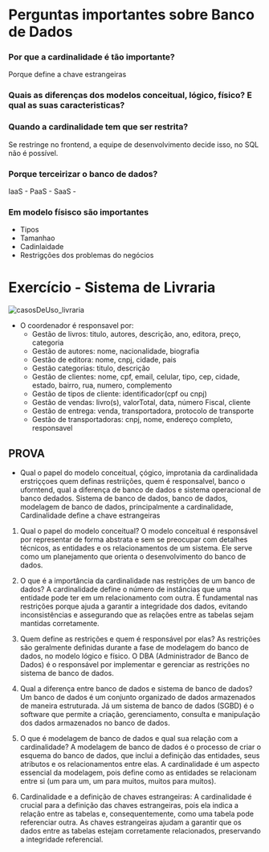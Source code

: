 # Perguntas importantes sobre Banco de Dados

### Por que a cardinalidade é tão importante?
Porque define a chave estrangeiras

### Quais as diferenças dos modelos conceitual, lógico, físico? E qual as suas caracteristicas?

### Quando a cardinalidade tem que ser restrita?
Se restringe no frontend, a equipe de desenvolvimento decide isso, no SQL não é possível.

### Porque terceirizar o banco de dados?
IaaS - 
PaaS - 
SaaS - 

### Em modelo físisco são importantes
* Tipos
* Tamanhao
* Cadinlaidade
* Restrigções dos problemas do negócios

# Exercício - Sistema de Livraria
![casosDeUso_livraria](https://github.com/user-attachments/assets/4bd5d0d2-9ba2-47f8-b947-dd33b043d718)

* O coordenador é responsavel por:
    * Gestão de livros: titulo, autores, descrição, ano, editora, preço, categoria
    * Gestão de autores: nome, nacionalidade, biografia
    * Gestão de editora: nome, cnpj, cidade, pais
    * Gestão categorias: titulo, descrição
    * Gestão de clientes: nome, cpf, email, celular, tipo, cep, cidade, estado, bairro, rua, numero, complemento
    * Gestão de tipos de cliente: identificador(cpf ou cnpj)
    * Gestão de vendas: livro(s), valorTotal, data, número Fiscal, cliente
    * Gestão de entrega: venda, transportadora, protocolo de transporte
    * Gestão de transportadoras: cnpj, nome, endereço completo, responsavel

## PROVA
* Qual o papel do modelo conceitual, çógico, improtania da cardinalidada erstriççoes quem definas restriições, quem é responsalvel, banco o uforntend, qual a diferença de banco de dados e sistema operacional de banco dedados.
Sistema de banco de dados, banco de dados, modelagem de banco de dados, principalmente a cardinalidade,
Cardinalidade define a chave estrangeiras

1) Qual o papel do modelo conceitual?
   O modelo conceitual é responsável por representar de forma abstrata e sem se preocupar com detalhes técnicos, as entidades e os relacionamentos de um sistema. Ele serve como um planejamento que orienta o desenvolvimento do banco de dados.

2) O que é a importância da cardinalidade nas restrições de um banco de dados?
   A cardinalidade define o número de instâncias que uma entidade pode ter em um relacionamento com outra. É fundamental nas restrições porque ajuda a garantir a integridade dos dados, evitando inconsistências e assegurando que as relações entre as tabelas sejam mantidas corretamente.

3) Quem define as restrições e quem é responsável por elas?
   As restrições são geralmente definidas durante a fase de modelagem do banco de dados, no modelo lógico e físico. O DBA (Administrador de Banco de Dados) é o responsável por implementar e gerenciar as restrições no sistema de banco de dados.

4) Qual a diferença entre banco de dados e sistema de banco de dados?
   Um banco de dados é um conjunto organizado de dados armazenados de maneira estruturada. Já um sistema de banco de dados (SGBD) é o software que permite a criação, gerenciamento, consulta e manipulação dos dados armazenados no banco de dados.

5) O que é modelagem de banco de dados e qual sua relação com a cardinalidade?
   A modelagem de banco de dados é o processo de criar o esquema do banco de dados, que inclui a definição das entidades, seus atributos e os relacionamentos entre elas. A cardinalidade é um aspecto essencial da modelagem, pois define como as entidades se relacionam entre si (um para um, um para muitos, muitos para muitos).

6) Cardinalidade e a definição de chaves estrangeiras:
   A cardinalidade é crucial para a definição das chaves estrangeiras, pois ela indica a relação entre as tabelas e, consequentemente, como uma tabela pode referenciar outra. As chaves estrangeiras ajudam a garantir que os dados entre as tabelas estejam corretamente relacionados, preservando a integridade referencial.
